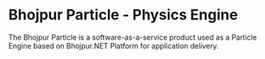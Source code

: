 # Bhojpur Particle - Physics Engine
The Bhojpur Particle is a software-as-a-service product used as a Particle Engine based on Bhojpur.NET Platform for application delivery.
